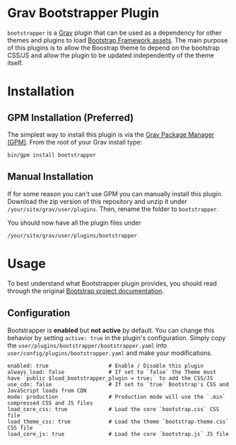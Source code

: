 # Grav Bootstrapper Plugin


`bootstrapper` is a [Grav](http://github.com/getgrav/grav) plugin that can be used as a dependency for other themes and plugins to load [Bootstrap Framework assets](http://getbootstrap.com/).  The main purpose of this plugins is to allow the Boostrap theme to depend on the bootstrap CSS/JS and allow the plugin to be updated independently of the theme itself.

# Installation

## GPM Installation (Preferred)

The simplest way to install this plugin is via the [Grav Package Manager (GPM)](http://learn.getgrav.org/advanced/grav-gpm).  From the root of your Grav install type:

    bin/gpm install bootstrapper

## Manual Installation 

If for some reason you can't use GPM you can manually install this plugin. Download the zip version of this repository and unzip it under `/your/site/grav/user/plugins`. Then, rename the folder to `bootstrapper`.

You should now have all the plugin files under

	/your/site/grav/user/plugins/bootstrapper

# Usage

To best understand what Bootstrapper plugin provides, you should read through the original [Bootstrap project documentation](http://getbootstrap.com/).

## Configuration

Bootstrapper is **enabled** but **not active** by default.  You can change this behavior by setting `active: true` in the plugin's configuration.  Simply copy the `user/plugins/bootstrapper/bootstrapper.yaml` into `user/config/plugins/bootstrapper.yaml` and make your modifications.

```
enabled: true                   # Enable / Disable this plugin
always_load: false              # If set to `false` the Theme must have `public $load_bootstrapper_plugin = true;` to add the CSS/JS
use_cdn: false					# If set to `true` Bootstrap's CSS and JavaScript loads from CDN
mode: production                # Production mode will use the `.min` compressed CSS and JS files
load_core_css: true             # Load the core `bootstrap.css` CSS file
load_theme_css: true            # Load the theme `bootstrap-theme.css` CSS file
load_core_js: true              # Load the core `bootstrap.js` JS file
```
